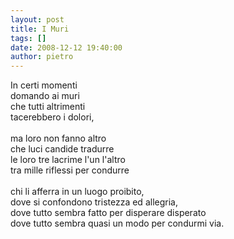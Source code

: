 ```yaml
---
layout: post
title: I Muri
tags: []
date: 2008-12-12 19:40:00
author: pietro
---
```

In certi momenti<br/>domando ai muri<br/>che tutti altrimenti<br/>tacerebbero i dolori,<br/><br/>ma loro non fanno altro<br/>che luci candide tradurre<br/>le loro tre lacrime l'un l'altro<br/>tra mille riflessi per condurre<br/><br/>chi li afferra in un luogo proibito,<br/>dove si confondono tristezza ed allegria,<br/>dove tutto sembra fatto per disperare disperato<br/>dove tutto sembra quasi un modo per condurmi via.
